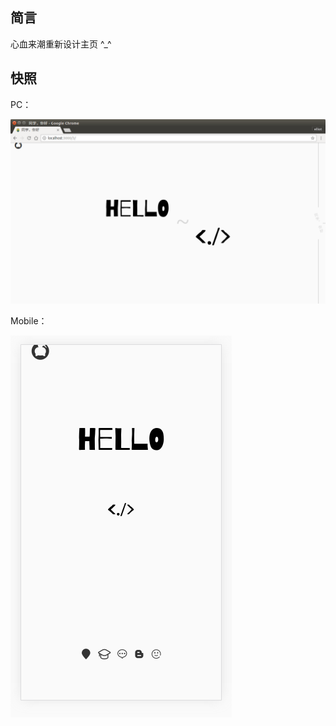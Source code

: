 ## 简言

心血来潮重新设计主页 ^_^

## 快照

PC：

![pc](./source/images/snapshot-pc.png)

Mobile：

![mobile](./source/images/snapshot-mobile.png)